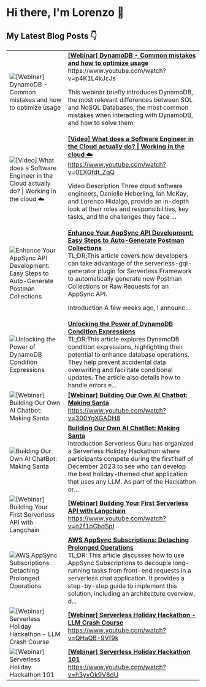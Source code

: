 # Hi there, I'm Lorenzo 👋

## My Latest Blog Posts 👇

<!-- HASHNODE_BLOG:START -->
<table><tr><td><img src="https://cdn.hashnode.com/res/hashnode/image/upload/v1722499330481/58678e4e-d77e-4acf-b76f-4c142504782b.png" alt="[Webinar] DynamoDB - Common mistakes and how to optimize usage"></td><td><a href="https://lhidalgo.dev/webinar-dynamodb-common-mistakes-and-how-to-optimize-usage"><strong>[Webinar] DynamoDB - Common mistakes and how to optimize usage</strong></a><br>https://www.youtube.com/watch?v=p4K1L4kJcJs
 
This webinar briefly introduces DynamoDB, the most relevant differences between SQL and NoSQL Databases, the most common mistakes when interacting with DynamoDB, and how to solve them.</td></tr><tr><td><img src="https://cdn.hashnode.com/res/hashnode/image/upload/v1718969638150/80e52828-adc0-48ae-ac97-446cb758bfa7.jpeg" alt="[Video] What does a Software Engineer in the Cloud actually do? | Working in the cloud ☁️"></td><td><a href="https://lhidalgo.dev/video-what-does-a-software-engineer-in-the-cloud-actually-do-working-in-the-cloud"><strong>[Video] What does a Software Engineer in the Cloud actually do? | Working in the cloud ☁️</strong></a><br>https://www.youtube.com/watch?v=0EXGfdt_ZqQ
 
Video Description
Three cloud software engineers, Danielle Heberling, Ian McKay, and Lorenzo Hidalgo, provide an in-depth look at their roles and responsibilities, key tasks, and the challenges they face ...</td></tr><tr><td><img src="https://cdn.hashnode.com/res/hashnode/image/upload/v1710502222042/e1b58263-bbc9-444e-997c-b308884392a0.png" alt="Enhance Your AppSync API Development: Easy Steps to Auto-Generate Postman Collections"></td><td><a href="https://lhidalgo.dev/enhance-your-appsync-api-development-easy-steps-to-auto-generate-postman-collections"><strong>Enhance Your AppSync API Development: Easy Steps to Auto-Generate Postman Collections</strong></a><br>TL;DR;This article covers how developers can take advantage of the serverless-gql-generator plugin for Serverless Framework to automatically generate new Postman Collections or Raw Requests for an AppSync API.

Introduction
A few weeks ago, I announc...</td></tr><tr><td><img src="https://cdn.hashnode.com/res/hashnode/image/stock/unsplash/fPkvU7RDmCo/upload/e185fdf53e51deef61a95dcff0951079.jpeg" alt="Unlocking the Power of DynamoDB Condition Expressions"></td><td><a href="https://lhidalgo.dev/unlocking-the-power-of-dynamodb-condition-expressions"><strong>Unlocking the Power of DynamoDB Condition Expressions</strong></a><br>TL;DR;This article explores DynamoDB condition expressions, highlighting their potential to enhance database operations. They help prevent accidental data overwriting and facilitate conditional updates. The article also details how to handle errors e...</td></tr><tr><td><img src="https://cdn.hashnode.com/res/hashnode/image/upload/v1710518624225/2f6837f4-ca98-4f0c-ac3e-21f548d8d259.jpeg" alt="[Webinar] Building Our Own AI Chatbot: Making Santa"></td><td><a href="https://lhidalgo.dev/webinar-building-our-own-ai-chatbot-making-santa"><strong>[Webinar] Building Our Own AI Chatbot: Making Santa</strong></a><br>https://www.youtube.com/watch?v=300YgXGADH8</td></tr><tr><td><img src="https://cdn.hashnode.com/res/hashnode/image/upload/v1710430641026/93ca995e-4adc-44ce-bb7b-f77083b2e79c.png" alt="Building Our Own AI ChatBot: Making Santa"></td><td><a href="https://lhidalgo.dev/building-our-own-ai-chatbot-making-santa"><strong>Building Our Own AI ChatBot: Making Santa</strong></a><br>Introduction
Serverless Guru has organized a Serverless Holiday Hackathon where participants compete during the first half of December 2023 to see who can develop the best holiday-themed chat application that uses any LLM.
As part of the Hackathon or...</td></tr><tr><td><img src="https://cdn.hashnode.com/res/hashnode/image/upload/v1710518362299/4398261c-3dcc-48b8-a104-980f109a042c.jpeg" alt="[Webinar] Building Your First Serverless API with Langchain"></td><td><a href="https://lhidalgo.dev/webinar-building-your-first-serverless-api-with-langchain"><strong>[Webinar] Building Your First Serverless API with Langchain</strong></a><br>https://www.youtube.com/watch?v=o2f1oCbqSpI</td></tr><tr><td><img src="https://cdn.hashnode.com/res/hashnode/image/stock/unsplash/npxXWgQ33ZQ/upload/22ab153a457c3091114d23f0fcc3138c.jpeg" alt="AWS AppSync Subscriptions: Detaching Prolonged Operations"></td><td><a href="https://lhidalgo.dev/aws-appsync-subscriptions-detaching-prolonged-operations"><strong>AWS AppSync Subscriptions: Detaching Prolonged Operations</strong></a><br>TL;DR: This article discusses how to use AppSync Subscriptions to decouple long-running tasks from front-end requests in a serverless chat application. It provides a step-by-step guide to implement this solution, including an architecture overview, d...</td></tr><tr><td><img src="https://cdn.hashnode.com/res/hashnode/image/upload/v1710518231559/ef007779-6b7c-41dd-a6e6-f9d046392792.jpeg" alt="[Webinar] Serverless Holiday Hackathon - LLM Crash Course"></td><td><a href="https://lhidalgo.dev/webinar-serverless-holiday-hackathon-llm-crash-course"><strong>[Webinar] Serverless Holiday Hackathon - LLM Crash Course</strong></a><br>https://www.youtube.com/watch?v=QHaQB-9Vf9k</td></tr><tr><td><img src="https://cdn.hashnode.com/res/hashnode/image/upload/v1710518567016/ed654317-0330-4d9b-9515-2f89ffd24bc8.jpeg" alt="[Webinar] Serverless Holiday Hackathon 101"></td><td><a href="https://lhidalgo.dev/webinar-serverless-holiday-hackathon-101"><strong>[Webinar] Serverless Holiday Hackathon 101</strong></a><br>https://www.youtube.com/watch?v=h3yvOk9V8dU</td></tr></table>
<!-- HASHNODE_BLOG:END -->
